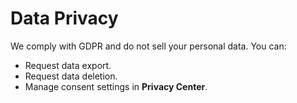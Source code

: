 # Data Privacy
We comply with GDPR and do not sell your personal data.
You can:
- Request data export.
- Request data deletion.
- Manage consent settings in **Privacy Center**.

